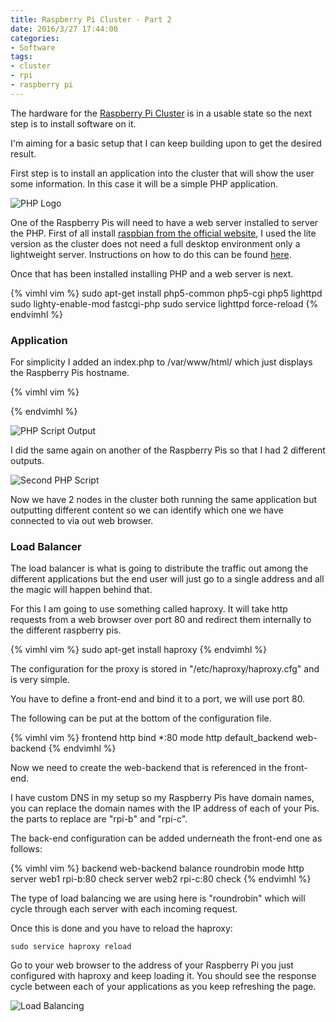 ```yaml
---
title: Raspberry Pi Cluster - Part 2
date: 2016/3/27 17:44:00
categories:
- Software
tags:
- cluster
- rpi
- raspberry pi
---
```


The hardware for the [Raspberry Pi Cluster](/2016/03/25/rpi-cluster/) is in a usable state so the next step is to install software on it.

I'm aiming for a basic setup that I can keep building upon to get the desired result.

First step is to install an application into the cluster that will show the user some information.  In this case it will be a simple PHP application.

![PHP Logo](/images/rpi/php.svg "PHP Logo")

One of the Raspberry Pis will need to have a web server installed to server the PHP.  First of all install [raspbian from the official website](https://www.raspberrypi.org/downloads/raspbian/), I used the lite version as the cluster does not need a full desktop environment only a lightweight server.  Instructions on how to do this can be found [here](https://www.raspberrypi.org/documentation/installation/installing-images/README.md).

Once that has been installed installing PHP and a web server is next.

{% vimhl vim %}
  sudo apt-get install php5-common php5-cgi php5 lighttpd
  sudo lighty-enable-mod fastcgi-php
  sudo service lighttpd force-reload
{% endvimhl %}

### Application

For simplicity I added an index.php to /var/www/html/ which just displays the Raspberry Pis hostname.

{% vimhl vim %}
  <?php print_r(gethostname()); ?>
{% endvimhl %}

![PHP Script Output](/images/rpi/rpi-c.png "PHP Script Output")

I did the same again on another of the Raspberry Pis so that I had 2 different outputs.

![Second PHP Script](/images/rpi/rpi-b-c.png "Second PHP Script")

Now we have 2 nodes in the cluster both running the same application but outputting different content so we can identify which one we have connected to via out web browser.

### Load Balancer

The load balancer is what is going to distribute the traffic out among the different applications but the end user will just go to a single address and all the magic will happen behind that.

For this I am going to use something called haproxy.  It will take http requests from a web browser over port 80 and redirect them internally to the different raspberry pis.

{% vimhl vim %}
  sudo apt-get install haproxy
{% endvimhl %}

The configuration for the proxy is stored in "/etc/haproxy/haproxy.cfg" and is very simple.

You have to define a front-end and bind it to a port, we will use port 80.

The following can be put at the bottom of the configuration file.

{% vimhl vim %}
  frontend http
    bind \*:80
    mode http
    default_backend web-backend
{% endvimhl %}

Now we need to create the web-backend that is referenced in the front-end.

I have custom DNS in my setup so my Raspberry Pis have domain names, you can replace the domain names with the IP address of each of your Pis.
the parts to replace are "rpi-b" and "rpi-c".

The back-end configuration can be added underneath the front-end one as follows:

{% vimhl vim %}
  backend web-backend
    balance roundrobin
    mode http
    server web1 rpi-b:80 check
    server web2 rpi-c:80 check
{% endvimhl %}

The type of load balancing we are using here is "roundrobin" which will cycle through each server with each incoming request.

Once this is done and you have to reload the haproxy:

```sudo service haproxy reload```

Go to your web browser to the address of your Raspberry Pi you just configured with haproxy and keep loading it.  You should see the response cycle between each of your applications as you keep refreshing the page.

![Load Balancing](/images/rpi/rpi.gif "Load Balancing")
